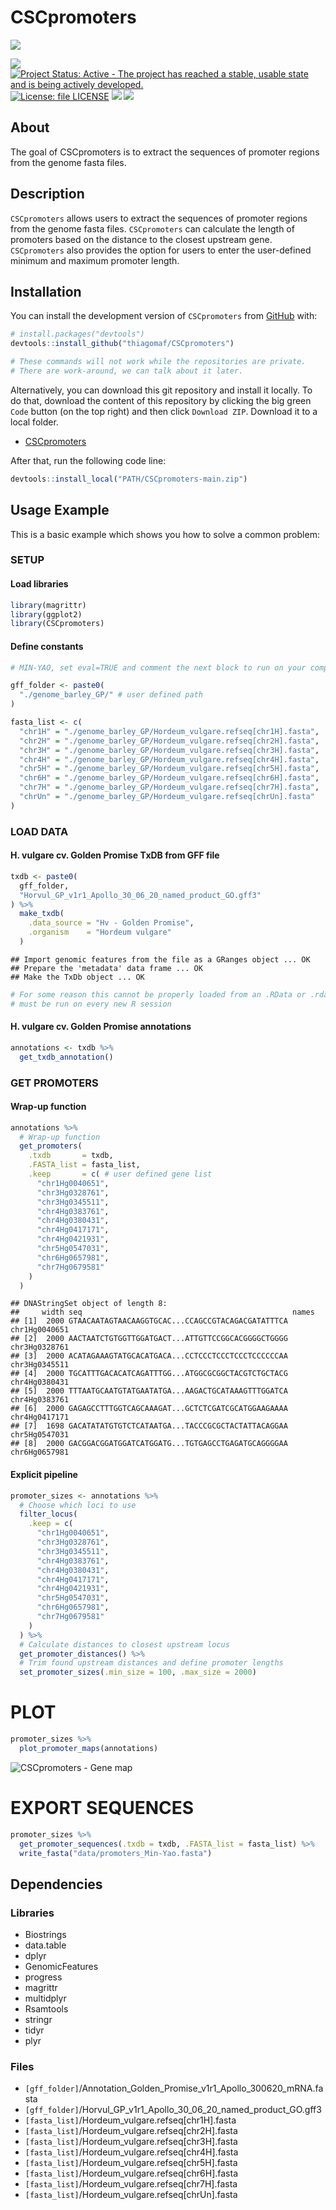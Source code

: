 
<!-- README.md is generated from README.Rmd. Please edit that file -->

# CSCpromoters

<!-- badges: start -->

[![](https://img.shields.io/badge/CSC-promoters-green.svg)](https://github.com/thiagomaf/CSCpromoters)

[![](https://img.shields.io/badge/lifecycle-experimental-orange.svg)](https://lifecycle.r-lib.org/articles/stages.html#experimental)
[![Project Status: Active - The project has reached a stable, usable
state and is being actively
developed.](https://www.repostatus.org/badges/latest/active.svg)](https://www.repostatus.org/#active)
[![License: file
LICENSE](https://img.shields.io/badge/license-file%20LICENSE-blue.svg)](https://cran.r-project.org/web/licenses/file%20LICENSE)
[![](https://img.shields.io/github/languages/code-size/thiagomaf/CSCpromoters.svg)](https://github.com/thiagomaf/CSCpromoters)
[![](https://img.shields.io/github/last-commit/thiagomaf/CSCpromoters.svg)](https://github.com/thiagomaf/CSCpromoters/commits/main)
<!--[![R build status](https://github.com/thiagomaf/CSCpromoters/workflows/R-CMD-check/badge.svg)](https://github.com/thiagomaf/CSCpromoters/actions)-->
<!-- badges: end -->

## About

The goal of CSCpromoters is to extract the sequences of promoter regions
from the genome fasta files.

## Description

`CSCpromoters` allows users to extract the sequences of promoter regions
from the genome fasta files. `CSCpromoters` can calculate the length of
promoters based on the distance to the closest upstream gene.
`CSCpromoters` also provides the option for users to enter the
user-defined minimum and maximum promoter length.

## Installation

You can install the development version of `CSCpromoters` from
[GitHub](https://github.com/) with:

``` r
# install.packages("devtools")
devtools::install_github("thiagomaf/CSCpromoters")

# These commands will not work while the repositories are private.
# There are work-around, we can talk about it later.
```

Alternatively, you can download this git repository and install it
locally. To do that, download the content of this repository by clicking
the big green `Code` button (on the top right) and then click
`Download ZIP`. Download it to a local folder.

- [CSCpromoters](https://github.com/thiagomaf/CSCpromoters)

After that, run the following code line:

``` r
devtools::install_local("PATH/CSCpromoters-main.zip")
```

## Usage Example

This is a basic example which shows you how to solve a common problem:

### SETUP

#### Load libraries

``` r
library(magrittr)
library(ggplot2)
library(CSCpromoters)
```

#### Define constants

``` r
# MIN-YAO, set eval=TRUE and comment the next block to run on your computer

gff_folder <- paste0(
  "./genome_barley_GP/" # user defined path
)

fasta_list <- c(
  "chr1H" = "./genome_barley_GP/Hordeum_vulgare.refseq[chr1H].fasta",
  "chr2H" = "./genome_barley_GP/Hordeum_vulgare.refseq[chr2H].fasta", 
  "chr3H" = "./genome_barley_GP/Hordeum_vulgare.refseq[chr3H].fasta",
  "chr4H" = "./genome_barley_GP/Hordeum_vulgare.refseq[chr4H].fasta", 
  "chr5H" = "./genome_barley_GP/Hordeum_vulgare.refseq[chr5H].fasta",
  "chr6H" = "./genome_barley_GP/Hordeum_vulgare.refseq[chr6H].fasta", 
  "chr7H" = "./genome_barley_GP/Hordeum_vulgare.refseq[chr7H].fasta",
  "chrUn" = "./genome_barley_GP/Hordeum_vulgare.refseq[chrUn].fasta"
)
```

### LOAD DATA

#### H. vulgare cv. Golden Promise TxDB from GFF file

``` r
txdb <- paste0(
  gff_folder,
  "Horvul_GP_v1r1_Apollo_30_06_20_named_product_GO.gff3"
) %>%
  make_txdb(
    .data_source = "Hv - Golden Promise",
    .organism    = "Hordeum vulgare"
  )
```

    ## Import genomic features from the file as a GRanges object ... OK
    ## Prepare the 'metadata' data frame ... OK
    ## Make the TxDb object ... OK

``` r
# For some reason this cannot be properly loaded from an .RData or .rda file,
# must be run on every new R session
```

#### H. vulgare cv. Golden Promise annotations

``` r
annotations <- txdb %>%
  get_txdb_annotation()
```

### GET PROMOTERS

#### Wrap-up function

``` r
annotations %>%
  # Wrap-up function
  get_promoters(
    .txdb       = txdb,
    .FASTA_list = fasta_list,
    .keep       = c( # user defined gene list
      "chr1Hg0040651",
      "chr3Hg0328761",
      "chr3Hg0345511",
      "chr4Hg0383761",
      "chr4Hg0380431",
      "chr4Hg0417171",
      "chr4Hg0421931",
      "chr5Hg0547031",
      "chr6Hg0657981",
      "chr7Hg0679581"
    )
  )
```

    ## DNAStringSet object of length 8:
    ##     width seq                                               names               
    ## [1]  2000 GTAACAATAGTAACAAGGTGCAC...CCAGCCGTACAGACGATATTTCA chr1Hg0040651
    ## [2]  2000 AACTAATCTGTGGTTGGATGACT...ATTGTTCCGGCACGGGGCTGGGG chr3Hg0328761
    ## [3]  2000 ACATAGAAAGTATGCACATGACA...CCTCCCTCCCTCCCTCCCCCCAA chr3Hg0345511
    ## [4]  2000 TGCATTTGACACATCAGATTTGG...ATGGCGCGGCTACGTCTGCTACG chr4Hg0380431
    ## [5]  2000 TTTAATGCAATGTATGAATATGA...AAGACTGCATAAAGTTTGGATCA chr4Hg0383761
    ## [6]  2000 GAGAGCCTTTGGTCAGCAAAGAT...GCTCTCGATCGCATGGAAGAAAA chr4Hg0417171
    ## [7]  1698 GACATATATGTGTCTCATAATGA...TACCCGCGCTACTATTACAGGAA chr5Hg0547031
    ## [8]  2000 GACGGACGGATGGATCATGGATG...TGTGAGCCTGAGATGCAGGGGAA chr6Hg0657981

#### Explicit pipeline

``` r
promoter_sizes <- annotations %>%
  # Choose which loci to use
  filter_locus(
    .keep = c(
      "chr1Hg0040651",
      "chr3Hg0328761",
      "chr3Hg0345511",
      "chr4Hg0383761",
      "chr4Hg0380431",
      "chr4Hg0417171",
      "chr4Hg0421931",
      "chr5Hg0547031",
      "chr6Hg0657981",
      "chr7Hg0679581"
    )
  ) %>% 
  # Calculate distances to closest upstream locus
  get_promoter_distances() %>%
  # Trim found upstream distances and define promoter lengths
  set_promoter_sizes(.min_size = 100, .max_size = 2000)
```

# PLOT

``` r
promoter_sizes %>%
  plot_promoter_maps(annotations)
```

![CSCpromoters - Gene map](data-raw/img/promoter_map.png)

# EXPORT SEQUENCES

``` r
promoter_sizes %>% 
  get_promoter_sequences(.txdb = txdb, .FASTA_list = fasta_list) %>%
  write_fasta("data/promoters_Min-Yao.fasta")
```

## Dependencies

### Libraries

- Biostrings
- data.table
- dplyr
- GenomicFeatures
- progress
- magrittr
- multidplyr
- Rsamtools
- stringr
- tidyr
- plyr

### Files

- `[gff_folder]`/Annotation_Golden_Promise_v1r1_Apollo_300620_mRNA.fasta
- `[gff_folder]`/Horvul_GP_v1r1_Apollo_30_06_20_named_product_GO.gff3
- `[fasta_list]`/Hordeum_vulgare.refseq\[chr1H\].fasta
- `[fasta_list]`/Hordeum_vulgare.refseq\[chr2H\].fasta
- `[fasta_list]`/Hordeum_vulgare.refseq\[chr3H\].fasta
- `[fasta_list]`/Hordeum_vulgare.refseq\[chr4H\].fasta
- `[fasta_list]`/Hordeum_vulgare.refseq\[chr5H\].fasta
- `[fasta_list]`/Hordeum_vulgare.refseq\[chr6H\].fasta
- `[fasta_list]`/Hordeum_vulgare.refseq\[chr7H\].fasta
- `[fasta_list]`/Hordeum_vulgare.refseq\[chrUn\].fasta
